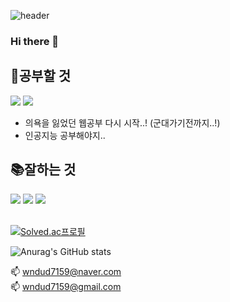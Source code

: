 ![header](https://capsule-render.vercel.app/api?type=wave&color=gradient&height=320&section=header&text=CHOI%20&fontSize=90)

### Hi there 👋


## 🌱공부할 것
<img src="https://img.shields.io/badge/JavaScript-F7DF1E?style=for-the-badge&logo=JavaScript&logoColor=white"> <img src="https://img.shields.io/badge/CSS-1572B6?style=for-the-badge&logo=CSS3&logoColor=white">
</br>
* 의욕을 잃었던 웹공부 다시 시작..! (군대가기전까지..!)
* 인공지능 공부해야지..

## 📚잘하는 것
 <img src="https://img.shields.io/badge/Python-3776AB?style=for-the-badge&logo=Python&logoColor=white"/> <img src="https://img.shields.io/badge/Java-007396?style=for-the-badge&logo=java&logoColor=white"/> <img src="https://img.shields.io/badge/Mysql-4479A1?style=for-the-badge&logo=mysql&logoColor=white"> 
 </br>
</br>

 
 
 
[![Solved.ac프로필](http://mazassumnida.wtf/api/v2/generate_badge?boj=wndud7159)](https://solved.ac/wndud7159)

![Anurag's GitHub stats](https://github-readme-stats.vercel.app/api?username=ChoiPython&show_icons=true&theme=midnight-purple&show_icons=true)
  
    
📫 wndud7159@naver.com</br>
📫 wndud7159@gmail.com


<!--
**ChoiPython/ChoiPython** is a ✨ _special_ ✨ repository because its `README.md` (this file) appears on your GitHub profile.

Here are some ideas to get you started:

- 🔭 I’m currently working on ...
- 🌱 I’m currently learning ...
- 👯 I’m looking to collaborate on ...
- 🤔 I’m looking for help with ...
- 💬 Ask me about ...
- 📫 How to reach me: ...
- 😄 Pronouns: ...
- ⚡ Fun fact: ...
-->
